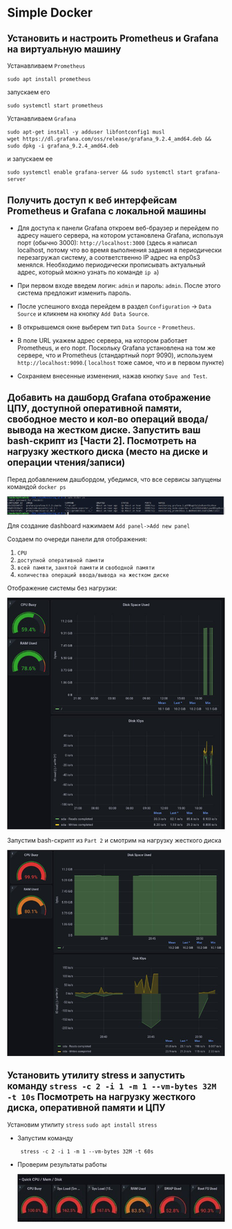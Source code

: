 # Simple Docker

## Установить и настроить Prometheus и Grafana на виртуальную машину

Устанавливаем `Prometheus` 
```
sudo apt install prometheus 
```

запускаем его 

```
sudo systemctl start prometheus
```

Устанавливаем `Grafana`

``` 
sudo apt-get install -y adduser libfontconfig1 musl
wget https://dl.grafana.com/oss/release/grafana_9.2.4_amd64.deb && sudo dpkg -i grafana_9.2.4_amd64.deb
```

и запускаем ее
```
sudo systemctl enable grafana-server && sudo systemctl start grafana-server
```

## Получить доступ к веб интерфейсам **Prometheus** и **Grafana** с локальной машины

* Для доступа к панели Grafana откроем веб-браузер и перейдем по адресу нашего сервера, на котором установлена Grafana, используя порт (обычно 3000):
`http://localhost:3000` (здесь я написал localhost, потому что во время выполнения задания я периодически перезагружал систему, а соответственно IP адрес на enp0s3 менялся. Необходимо периодически прописывать актуальный адрес, который можно узнать по команде `ip a`)

* При первом входе введем логин: `admin` и пароль: `admin`. После этого система предложит изменить пароль.

* После успешного входа перейдем в раздел `Configuration` -> `Data Source` и кликнем на кнопку `Add Data Source`.

* В открывшемся окне выберем тип `Data Source` - `Prometheus`.

* В поле URL укажем адрес сервера, на котором работает Prometheus, и его порт. Поскольку Grafana установлена на том же сервере, что и Prometheus (стандартный порт 9090), используем `http://localhost:9090`.( `localhost` тоже самое, что и в первом пункте)

* Сохраняем внесенные изменения, нажав кнопку `Save and Test`.


## Добавить на дашборд **Grafana** отображение ЦПУ, доступной оперативной памяти, свободное место и кол-во операций ввода/вывода на жестком диске. Запустить ваш bash-скрипт из [Части 2]. Посмотреть на нагрузку жесткого диска (место на диске и операции чтения/записи)

Перед добавлением дашбордом, убедимся, что все сервисы запущены командой `docker ps`

![docker ps](./img/Part_7_docker.png)

Для создание dashboard нажимаем `Add panel->Add new panel`

Создаем по очереди панели для отображения:
1. `CPU`
2. `доступной оперативной памяти`
3. `всей памяти`, `занятой памяти` и `свободной памяти`
4. `количества операций ввода/вывода на жестком диске`

Отображение системы без нагрузки:

![part_7](./img/Part_7_without_load.jpeg)

Запустим bash-скрипт из `Part 2` и смотрим на нагрузку жесткого диска

![part_7](./img/Part_7_with_load.jpeg)

## Установить утилиту **stress** и запустить команду `stress -c 2 -i 1 -m 1 --vm-bytes 32M -t 10s` Посмотреть на нагрузку жесткого диска, оперативной памяти и ЦПУ
Установим утилиту `stress`
    ```
     sudo apt install stress
    ```
* Запустим команду
    ```
     stress -c 2 -i 1 -m 1 --vm-bytes 32M -t 60s
    ```
* Проверим результаты работы

    ![part_7](./img/Part_7_with_stress.jpeg)
